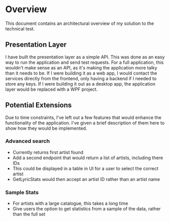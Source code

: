 # Overview
This document contains an architectural overview of my solution to the technical test. 

## Presentation Layer
I have built the presentation layer as a simple API. This was done as an easy way to run the application and send test requests. For a full application, this wouldn't make sense as an API, as it's making the application more talky than it needs to be. If I were building it as a web app, I would contact the services directly from the frontend, only having a backend if I needed to store any keys. If I were building it out as a desktop app, the application layer would be replaced with a WPF project. 
 
## Potential Extensions
Due to time constraints, I've left out a few features that would enhance the functionality of the application. I've given a brief description of them here to show how they would be implemented. 

### Advanced search
- Currently returns first artist found
- Add a second endpoint that would return a list of artists, including there IDs
- This could be displayed in a table in UI for a user to select the correct artist
- GetLyricStats would then accept an artist ID rather than an artist name

### Sample Stats
- For artists with a large catalogue, this takes a long time
- Give users the option to get statistics from a sample of the data, rather than the full set
